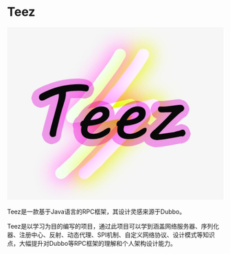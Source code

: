 # Teez

![Tees](static/teez.png)

Teez是一款基于Java语言的RPC框架，其设计灵感来源于Dubbo。  


Teez是以学习为目的编写的项目，通过此项目可以学到涵盖网络服务器、序列化器、注册中心、反射、动态代理、SPI机制、自定义网络协议、设计模式等知识点，大幅提升对Dubbo等RPC框架的理解和个人架构设计能力。